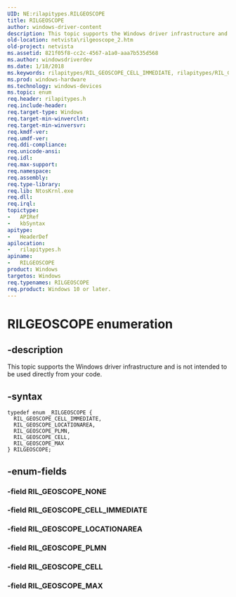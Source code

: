 ```yaml
---
UID: NE:rilapitypes.RILGEOSCOPE
title: RILGEOSCOPE
author: windows-driver-content
description: This topic supports the Windows driver infrastructure and is not intended to be used directly from your code.
old-location: netvista\rilgeoscope_2.htm
old-project: netvista
ms.assetid: 821f05f8-cc2c-4567-a1a0-aaa7b535d568
ms.author: windowsdriverdev
ms.date: 1/18/2018
ms.keywords: rilapitypes/RIL_GEOSCOPE_CELL_IMMEDIATE, rilapitypes/RIL_GEOSCOPE_PLMN, RIL_GEOSCOPE_MAX, rilapitypes/RIL_GEOSCOPE_MAX, rilapitypes/RILGEOSCOPE, RIL_GEOSCOPE_CELL, RIL_GEOSCOPE_CELL_IMMEDIATE, rilapitypes/RIL_GEOSCOPE_CELL, RILGEOSCOPE enumeration [Network Drivers Starting with Windows Vista], netvista.rilgeoscope_2, RIL_GEOSCOPE_LOCATIONAREA, RIL_GEOSCOPE_PLMN, RILGEOSCOPE, rilapitypes/RIL_GEOSCOPE_LOCATIONAREA
ms.prod: windows-hardware
ms.technology: windows-devices
ms.topic: enum
req.header: rilapitypes.h
req.include-header: 
req.target-type: Windows
req.target-min-winverclnt: 
req.target-min-winversvr: 
req.kmdf-ver: 
req.umdf-ver: 
req.ddi-compliance: 
req.unicode-ansi: 
req.idl: 
req.max-support: 
req.namespace: 
req.assembly: 
req.type-library: 
req.lib: NtosKrnl.exe
req.dll: 
req.irql: 
topictype:
-	APIRef
-	kbSyntax
apitype:
-	HeaderDef
apilocation:
-	rilapitypes.h
apiname:
-	RILGEOSCOPE
product: Windows
targetos: Windows
req.typenames: RILGEOSCOPE
req.product: Windows 10 or later.
---
```


# RILGEOSCOPE enumeration


## -description


This topic supports the Windows driver infrastructure and is not intended to be used directly from your code. 


## -syntax


````
typedef enum _RILGEOSCOPE { 
  RIL_GEOSCOPE_CELL_IMMEDIATE,
  RIL_GEOSCOPE_LOCATIONAREA,
  RIL_GEOSCOPE_PLMN,
  RIL_GEOSCOPE_CELL,
  RIL_GEOSCOPE_MAX
} RILGEOSCOPE;
````


## -enum-fields




### -field RIL_GEOSCOPE_NONE


### -field RIL_GEOSCOPE_CELL_IMMEDIATE


### -field RIL_GEOSCOPE_LOCATIONAREA


### -field RIL_GEOSCOPE_PLMN


### -field RIL_GEOSCOPE_CELL


### -field RIL_GEOSCOPE_MAX

